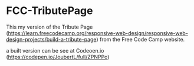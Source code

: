 # FCC-TributePage
This my version of the Tribute Page (https://learn.freecodecamp.org/responsive-web-design/responsive-web-design-projects/build-a-tribute-page) from the Free Code Camp website.

a built version can be see at Codeoen.io (https://codepen.io/JoubertL/full/ZPNPPo)

